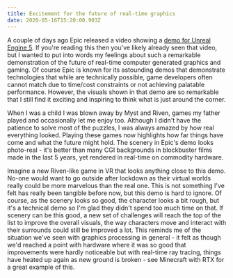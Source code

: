 ```yaml
---
title: Excitement for the future of real-time graphics
date: 2020-05-16T15:20:00.903Z
---
```

A couple of days ago Epic released a video showing a [demo for Unreal Engine 5](https://www.youtube.com/watch?v=qC5KtatMcUw). If you're reading this then you've likely already seen that video, but I wanted to put into words my feelings about such a remarkable demonstration of the future of real-time computer generated graphics and gaming. Of course Epic is known for its astounding demos that demonstrate technologies that while are technically possible, game developers often cannot match due to time/cost constraints or not achieving palatable performance. However, the visuals shown in that demo are so remarkable that I still find it exciting and inspiring to think what is just around the corner.

When I was a child I was blown away by Myst and Riven, games my father played and occasionally let me enjoy too. Although I didn't have the patience to solve most of the puzzles, I was always amazed by how real everything looked. Playing these games now highlights how far things have come and what the future might hold. The scenery in Epic's demo looks photo-real - it's better than many CGI backgrounds in blockbuster films made in the last 5 years, yet rendered in real-time on commodity hardware.

Imagine a new Riven-like game in VR that looks anything close to this demo. No-one would want to go outside after lockdown as their virtual worlds really could be more marvelous than the real one. This is not something I've felt has really been tangible before now, but this demo is hard to ignore. Of course, as the scenery looks so good, the character looks a bit rough, but it's a technical demo so I'm glad they didn't spend too much time on that. If scenery can be this good, a new set of challenges will reach the top of the list to improve the overall visuals, the way characters move and interact with their surrounds could still be improved a lot. This reminds me of the situation we've seen with graphics processing in general - it felt as though we'd reached a point with hardware where it was so good that improvements were hardly noticeable but with real-time ray tracing, things have heated up again as new ground is broken - see Minecraft with RTX for a great example of this.
